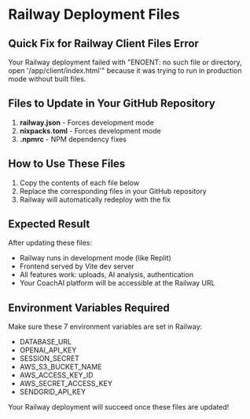 # Railway Deployment Files

## Quick Fix for Railway Client Files Error

Your Railway deployment failed with "ENOENT: no such file or directory, open '/app/client/index.html'" because it was trying to run in production mode without built files.

## Files to Update in Your GitHub Repository

1. **railway.json** - Forces development mode
2. **nixpacks.toml** - Forces development mode  
3. **.npmrc** - NPM dependency fixes

## How to Use These Files

1. Copy the contents of each file below
2. Replace the corresponding files in your GitHub repository
3. Railway will automatically redeploy with the fix

## Expected Result

After updating these files:
- Railway runs in development mode (like Replit)
- Frontend served by Vite dev server
- All features work: uploads, AI analysis, authentication
- Your CoachAI platform will be accessible at the Railway URL

## Environment Variables Required

Make sure these 7 environment variables are set in Railway:
- DATABASE_URL
- OPENAI_API_KEY
- SESSION_SECRET
- AWS_S3_BUCKET_NAME
- AWS_ACCESS_KEY_ID
- AWS_SECRET_ACCESS_KEY
- SENDGRID_API_KEY

Your Railway deployment will succeed once these files are updated!